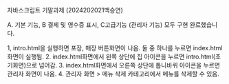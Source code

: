 자바스크립트 기말과제 (2024202021백승연)

A. 기본 기능, B 결제 및 영수증 표시, C고급기능 (관리자 기능) 모두 구현 완료했습니다.

1, intro.html을 실행하면 포장, 매장 버튼화면이 나옴. 둘 중 하나를 누르면 index.html화면이 실행됨.
2. index.html화면에서 왼쪽 상단에 집 아이콘을 누르면 intro.html(초기화면)으로 넘어감.
3. index.html화면에서 오른쪽 상단에 톱니바퀴 아이콘을 누르면 관리자 화면이 나옴.
4. 관리자 화면 > 메뉴 삭제 카테고리에서 메뉴를 삭제할 수 있음. 
